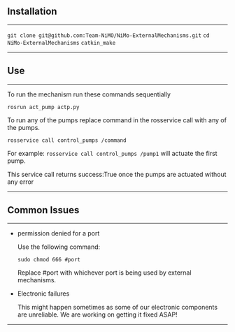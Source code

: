 

## Installation
***
`git clone git@github.com:Team-NiMO/NiMo-ExternalMechanisms.git`
`cd NiMo-ExternalMechanisms`
`catkin_make`
***





## Use
***
To run the mechanism run these commands sequentially

`rosrun act_pump actp.py`

To run any of the pumps replace command in the rosservice call with any of the pumps.

`rosservice call control_pumps /command`

For example: `rosservice call control_pumps /pump1` will actuate the first pump.

This service call returns success:True once the pumps are actuated without any error

***

## Common Issues
***
* permission denied for a port
  
  Use the following command:
  
  `sudo chmod 666 #port`
  
  Replace #port with whichever port is being used by external mechanisms.
  
* Electronic failures
  
  This might happen sometimes as some of our electronic components are unreliable. We are working on getting it fixed ASAP!
*** 
